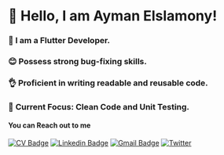 # 👋 Hello, I am Ayman Elslamony!

### 👀 I am a Flutter Developer.
### 😊 Possess strong bug-fixing skills.
### 👌 Proficient in writing readable and reusable code.
### 🎯 **Current Focus**: Clean Code and Unit Testing.

 #### You can Reach out to me
[![CV Badge](https://img.shields.io/badge/CV-View%20My%20CV-0175C2?style=flat&logo=adobe-acrobat-reader)](https://ayman-elslamony.github.io/)
[![Linkedin Badge](https://img.shields.io/badge/-Ayman_Elslamony-blue?logo=Linkedin&logoColor=white&link=https://www.linkedin.com/in/ayman-elslamony/)]( https://www.linkedin.com/in/ayman-elslamony/) 
[![Gmail Badge](https://img.shields.io/badge/-aymanelslamony17@gmail.com-c14438?logo=Gmail&logoColor=white&link=mailto:aymanelslamony17@gmail.com)](mailto:aymanelslamony17@gmail.com)
[![Twitter](https://img.shields.io/twitter/url/https/twitter.com/cloudposse.svg?style=social&label=Ayman_Elslamony)](https://twitter.com/Ayman_Elslamony)
